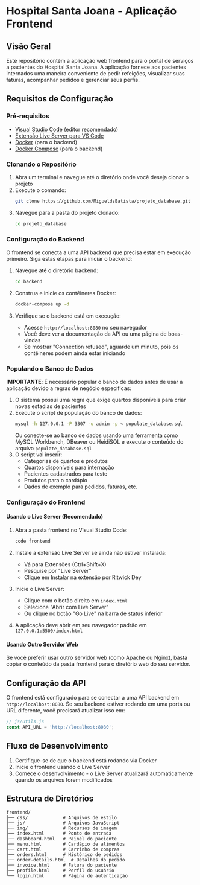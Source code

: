 # Hospital Santa Joana - Aplicação Frontend

## Visão Geral
Este repositório contém a aplicação web frontend para o portal de serviços a pacientes do Hospital Santa Joana. A aplicação fornece aos pacientes internados uma maneira conveniente de pedir refeições, visualizar suas faturas, acompanhar pedidos e gerenciar seus perfis.

## Requisitos de Configuração

### Pré-requisitos
- [Visual Studio Code](https://code.visualstudio.com/) (editor recomendado)
- [Extensão Live Server para VS Code](https://marketplace.visualstudio.com/items?itemName=ritwickdey.LiveServer)
- [Docker](https://www.docker.com/get-started) (para o backend)
- [Docker Compose](https://docs.docker.com/compose/install/) (para o backend)

### Clonando o Repositório
1. Abra um terminal e navegue até o diretório onde você deseja clonar o projeto
2. Execute o comando:
   ```bash
   git clone https://github.com/MigueldsBatista/projeto_database.git
   ```
3. Navegue para a pasta do projeto clonado:
   ```bash
   cd projeto_database
   ```

### Configuração do Backend
O frontend se conecta a uma API backend que precisa estar em execução primeiro. Siga estas etapas para iniciar o backend:

1. Navegue até o diretório backend:
   ```bash
   cd backend
   ```

2. Construa e inicie os contêineres Docker:
   ```bash
   docker-compose up -d
   ```

3. Verifique se o backend está em execução:
   - Acesse `http://localhost:8080` no seu navegador
   - Você deve ver a documentação da API ou uma página de boas-vindas
   - Se mostrar "Connection refused", aguarde um minuto, pois os contêineres podem ainda estar iniciando

### Populando o Banco de Dados
**IMPORTANTE**: É necessário popular o banco de dados antes de usar a aplicação devido a regras de negócio específicas:

1. O sistema possui uma regra que exige quartos disponíveis para criar novas estadias de pacientes
2. Execute o script de população do banco de dados:
   ```bash
   mysql -h 127.0.0.1 -P 3307 -u admin -p < populate_database.sql
   ```
   Ou conecte-se ao banco de dados usando uma ferramenta como MySQL Workbench, DBeaver ou HeidiSQL e execute o conteúdo do arquivo `populate_database.sql`
3. O script vai inserir:
   - Categorias de quartos e produtos
   - Quartos disponíveis para internação
   - Pacientes cadastrados para teste
   - Produtos para o cardápio
   - Dados de exemplo para pedidos, faturas, etc.

### Configuração do Frontend

#### Usando o Live Server (Recomendado)
1. Abra a pasta frontend no Visual Studio Code:
   ```bash
   code frontend
   ```

2. Instale a extensão Live Server se ainda não estiver instalada:
   - Vá para Extensões (Ctrl+Shift+X)
   - Pesquise por "Live Server"
   - Clique em Instalar na extensão por Ritwick Dey

3. Inicie o Live Server:
   - Clique com o botão direito em `index.html`
   - Selecione "Abrir com Live Server"
   - Ou clique no botão "Go Live" na barra de status inferior

4. A aplicação deve abrir em seu navegador padrão em `127.0.0.1:5500/index.html`

#### Usando Outro Servidor Web
Se você preferir usar outro servidor web (como Apache ou Nginx), basta copiar o conteúdo da pasta frontend para o diretório web do seu servidor.

## Configuração da API

O frontend está configurado para se conectar a uma API backend em `http://localhost:8080`. Se seu backend estiver rodando em uma porta ou URL diferente, você precisará atualizar isso em:

```javascript
// js/utils.js
const API_URL = 'http://localhost:8080';
```

## Fluxo de Desenvolvimento

1. Certifique-se de que o backend está rodando via Docker
2. Inicie o frontend usando o Live Server
3. Comece o desenvolvimento - o Live Server atualizará automaticamente quando os arquivos forem modificados

## Estrutura de Diretórios
```
frontend/
├── css/             # Arquivos de estilo
├── js/              # Arquivos JavaScript
├── img/             # Recursos de imagem
├── index.html       # Ponto de entrada
├── dashboard.html   # Painel do paciente
├── menu.html        # Cardápio de alimentos
├── cart.html        # Carrinho de compras
├── orders.html      # Histórico de pedidos
├── order-details.html  # Detalhes do pedido
├── invoice.html     # Fatura do paciente
├── profile.html     # Perfil do usuário
└── login.html       # Página de autenticação
```
